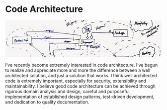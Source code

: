 # Code Architecture

![Code Architecture Image](images/whiteboard_class_diagram_banner.jpg)

I’ve recently become extremely interested in code architecture. I’ve begun to realize and appreciate more and more the difference between a well architected solution, and just a solution that works. I think well architected code is extremely important, especially for security, extensibility and maintainability. I believe good code architecture can be achieved through rigorous domain analysis and design, careful and purposeful implementation of established design patterns, test-driven development, and dedication to quality documentation.
